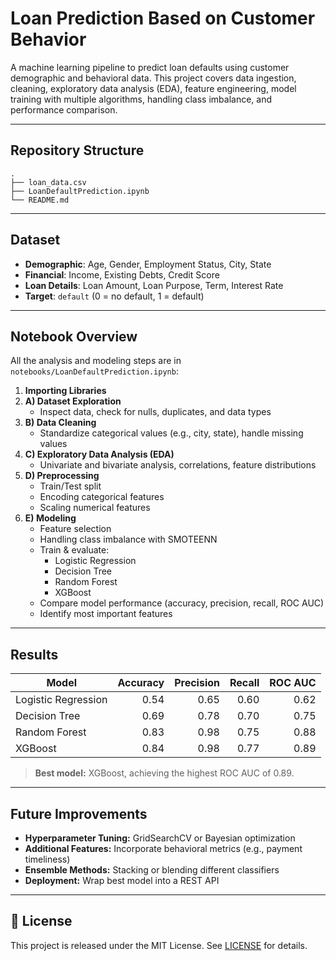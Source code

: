 # Loan Prediction Based on Customer Behavior

A machine learning pipeline to predict loan defaults using customer demographic and behavioral data. This project covers data ingestion, cleaning, exploratory data analysis (EDA), feature engineering, model training with multiple algorithms, handling class imbalance, and performance comparison.

---

## Repository Structure

```
.
├── loan_data.csv  
├── LoanDefaultPrediction.ipynb
└── README.md
```

---

## Dataset

- **Demographic**: Age, Gender, Employment Status, City, State  
- **Financial**: Income, Existing Debts, Credit Score  
- **Loan Details**: Loan Amount, Loan Purpose, Term, Interest Rate  
- **Target**: `default` (0 = no default, 1 = default)

---

##  Notebook Overview

All the analysis and modeling steps are in `notebooks/LoanDefaultPrediction.ipynb`:

1. **Importing Libraries**  
2. **A) Dataset Exploration**  
   - Inspect data, check for nulls, duplicates, and data types  
3. **B) Data Cleaning**  
   - Standardize categorical values (e.g., city, state), handle missing values  
4. **C) Exploratory Data Analysis (EDA)**  
   - Univariate and bivariate analysis, correlations, feature distributions  
5. **D) Preprocessing**  
   - Train/Test split  
   - Encoding categorical features  
   - Scaling numerical features  
6. **E) Modeling**  
   - Feature selection  
   - Handling class imbalance with SMOTEENN  
   - Train & evaluate:
     - Logistic Regression  
     - Decision Tree  
     - Random Forest  
     - XGBoost  
   - Compare model performance (accuracy, precision, recall, ROC AUC)  
   - Identify most important features  

---

## Results

| Model               | Accuracy | Precision | Recall | ROC AUC |
|---------------------|---------:|----------:|-------:|--------:|
| Logistic Regression |    0.54  |     0.65  |   0.60 |   0.62  |
| Decision Tree       |    0.69  |     0.78  |   0.70 |   0.75  |
| Random Forest       |    0.83  |     0.98  |   0.75 |   0.88  |
| XGBoost             |    0.84  |     0.98  |   0.77 |   0.89  |

> **Best model:** XGBoost, achieving the highest ROC AUC of 0.89.

---

## Future Improvements

- **Hyperparameter Tuning:** GridSearchCV or Bayesian optimization  
- **Additional Features:** Incorporate behavioral metrics (e.g., payment timeliness)  
- **Ensemble Methods:** Stacking or blending different classifiers  
- **Deployment:** Wrap best model into a REST API  

---

## 📄 License

This project is released under the MIT License. See [LICENSE](LICENSE) for details.

